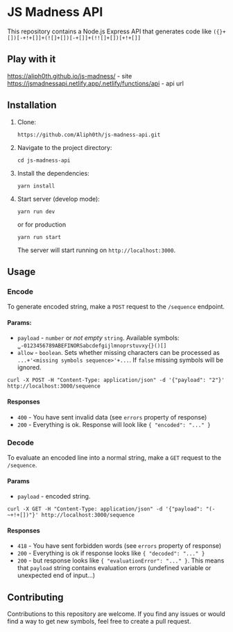 # JS Madness API

This repository contains a Node.js Express API that generates code like `({}+[])[-+!+[]]+(![]+[])[-+[]]+(!![]+[])[+!+[]]`

## Play with it

https://aliph0th.github.io/js-madness/ - site
https://jsmadnessapi.netlify.app/.netlify/functions/api - api url

## Installation

1. Clone:
   ```
   https://github.com/Aliph0th/js-madness-api.git
   ```
2. Navigate to the project directory:

   ```
   cd js-madness-api
   ```

3. Install the dependencies:

   ```
   yarn install
   ```

4. Start server (develop mode):

   ```
   yarn run dev
   ```

   or for production

   ```
   yarn run start
   ```

   The server will start running on `http://localhost:3000`.

## Usage

### Encode

To generate encoded string, make a `POST` request to the `/sequence` endpoint.

#### Params:

-  `payload` - `number` or _not empty_ `string`. Available symbols: `␣-0123456789ABEFINORSabcdefgijlmnoprstuvxy{}()[]`
-  `allow` - `boolean`. Sets whether missing characters can be processed as `...+'<missing symbols sequence>'+...`. If `false` missing symbols will be ignored.

```
curl -X POST -H "Content-Type: application/json" -d '{"payload": "2"}' http://localhost:3000/sequence
```

#### Responses

-  `400` - You have sent invalid data (see `errors` property of response)
-  `200` - Everything is ok. Response will look like `{ "encoded": "..." }`

### Decode

To evaluate an encoded line into a normal string, make a `GET` request to the `/sequence`.

#### Params

-  `payload` - encoded string.

```
curl -X GET -H "Content-Type: application/json" -d '{"payload": "(-~+!+[])"}' http://localhost:3000/sequence
```

#### Responses

-  `418` - You have sent forbidden words (see `errors` property of response)
-  `200` - Everything is ok if response looks like `{ "decoded": "..." }`
-  `200` - but response looks like `{ "evaluationError": "..." }`. This means that `payload` string contains evaluation errors (undefined variable or unexpected end of input...)

## Contributing

Contributions to this repository are welcome. If you find any issues or would find a way to get new symbols, feel free to create a pull request.
